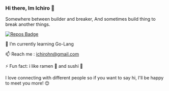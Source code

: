 ### Hi there, Im Ichiro 👋

Somewhere between builder and breaker, And sometimes build thing to break another things.

[![Repos Badge](https://badges.pufler.dev/repos/puf17640)](https://badges.pufler.dev)

🌱 I’m currently learning Go-Lang

📫 Reach me : ichirohn@gmail.com

⚡ Fun fact: i like ramen 🍜 and sushi 🍣

I love connecting with different people so if you want to say hi, I'll be happy to meet you more! 😊

